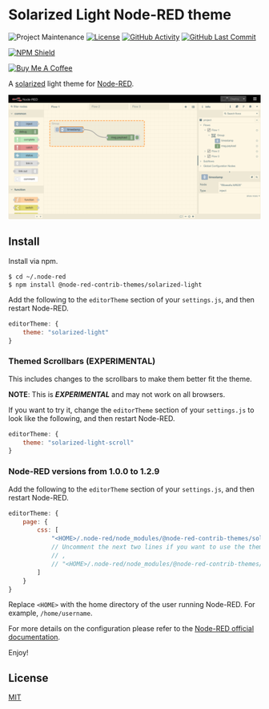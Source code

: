 # Solarized Light Node-RED theme

![Project Maintenance][maintenance-shield]
[![License][license-shield]](LICENSE)
[![GitHub Activity][commits-shield]][commits]
[![GitHub Last Commit][last-commit-shield]][commits]

[![NPM Shield][npm-shield]][npm-package]

<a href="https://www.buymeacoffee.com/mbonani" target="_blank"><img src="https://cdn.buymeacoffee.com/buttons/v2/default-red.png" alt="Buy Me A Coffee" height="60px" width="217px"></a>

A [solarized][solarized] light theme for [Node-RED][node-red].

![screenshot](https://raw.githubusercontent.com/node-red-contrib-themes/solarized-light/master/images/screenshot.png)

## Install

Install via npm.

```shell
$ cd ~/.node-red
$ npm install @node-red-contrib-themes/solarized-light
```

Add the following to the `editorTheme` section of your `settings.js`, and then restart Node-RED.

```js
editorTheme: {
    theme: "solarized-light"
}
```

### Themed Scrollbars (EXPERIMENTAL)

This includes changes to the scrollbars to make them better fit the theme.

**NOTE**: This is ***EXPERIMENTAL*** and may not work on all browsers.

If you want to try it, change the `editorTheme` section of your `settings.js` to
look like the following, and then restart Node-RED.

```js
editorTheme: {
    theme: "solarized-light-scroll"
}
```

### Node-RED versions from 1.0.0 to 1.2.9

Add the following to the `editorTheme` section of your `settings.js`, and then restart Node-RED.

```js
editorTheme: {
    page: {
        css: [
            "<HOME>/.node-red/node_modules/@node-red-contrib-themes/solarized-light/theme.css"
            // Uncomment the next two lines if you want to use the themed scrollbars.
            // ,
            // "<HOME>/.node-red/node_modules/@node-red-contrib-themes/solarized-light/theme-scrollbars.css",
        ]
    }
}
```

Replace `<HOME>` with the home directory of the user running Node-RED. For
example, `/home/username`.

For more details on the configuration please refer to the
[Node-RED official documentation][node-red-doc].

Enjoy!

## License

[MIT][license]

[commits-shield]: https://img.shields.io/github/commit-activity/y/node-red-contrib-themes/solarized-light.svg
[commits]: https://github.com/node-red-contrib-themes/solarized-light/commits/master
[last-commit-shield]: https://img.shields.io/github/last-commit/node-red-contrib-themes/solarized-light.svg
[license]: https://github.com/node-red-contrib-themes/solarized-light/blob/master/LICENSE
[license-shield]: https://img.shields.io/github/license/node-red-contrib-themes/solarized-light.svg
[maintenance-shield]: https://img.shields.io/maintenance/yes/2021.svg
[node-red-doc]: https://nodered.org/docs/user-guide/runtime/configuration
[node-red]: https://nodered.org/
[npm-package]: https://nodei.co/npm/@node-red-contrib-themes/solarized-light
[npm-shield]: https://nodei.co/npm/@node-red-contrib-themes/solarized-light.png
[solarized]: https://ethanschoonover.com/solarized/
